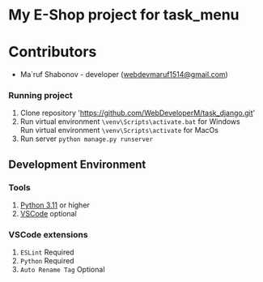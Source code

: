 # My E-Shop project for task_menu

# Contributors
* Ma`ruf Shabonov - developer (webdevmaruf1514@gmail.com)

### Running project
1. Clone repository 'https://github.com/WebDeveloperM/task_django.git'
2. Run virtual environment `\venv\Scripts\activate.bat` for Windows <br/>
   Run virtual environment `\venv\Scripts\activate` for MacOs
3. Run server `python manage.py runserver`

## Development Environment

### Tools
1. [Python 3.11](https://www.python.org/) or higher
2. [VSCode](https://code.visualstudio.com/) optional

### VSCode extensions
1. `ESLint` Required
2. `Python` Required
3. `Auto Rename Tag` Optional

